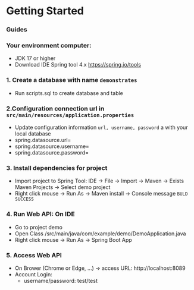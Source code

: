 # Getting Started

### Guides

### Your environment computer:
- JDK 17 or higher
- Download IDE Spring tool 4.x https://spring.io/tools


### 1. Create a database with name `demonstrates`
- Run scripts.sql to create database and table

### 2.Configuration connection url in `src/main/resources/application.properties`
- Update configuration information `url, username, password` a with your local database
- spring.datasource.url=
- spring.datasource.username=
- spring.datasource.password=

### 3. Install dependencies for project
- Import project to Spring Tool: IDE -> File -> Import -> Maven -> Exists Maven Projects -> Select demo project
- Right click mouse -> Run As -> Maven install -> Console message `BULD SUCCESS`

### 4. Run Web API: On IDE
- Go to project demo
- Open Class /src/main/java/com/example/demo/DemoApplication.java
- Right click mouse -> Run As -> Spring Boot App

### 5. Access Web API
- On Brower (Chrome or Edge, ...) -> access URL: http://localhost:8089
- Account Login: 
	- username/password: test/test


